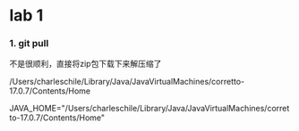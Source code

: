 # lab 1

### 1. git pull

不是很顺利，直接将zip包下载下来解压缩了

/Users/charleschile/Library/Java/JavaVirtualMachines/corretto-17.0.7/Contents/Home



JAVA_HOME="/Users/charleschile/Library/Java/JavaVirtualMachines/corretto-17.0.7/Contents/Home"